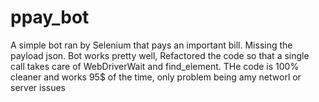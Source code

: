 # ppay_bot

A simple bot ran by Selenium that pays an important bill. Missing the payload json. Bot works pretty well, Refactored the code so that a single call takes care of WebDriverWait and find_element. THe code is 100% cleaner and works 95$ of the time, only problem being amy networl or server issues
